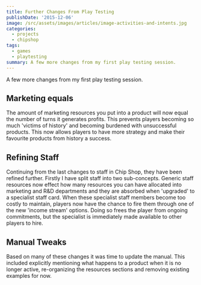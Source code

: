 ```yaml
---
title: Further Changes From Play Testing
publishDate: '2015-12-06'
image: /src/assets/images/articles/image-activities-and-intents.jpg
categories:
  - projects
  - chipshop
tags:
  - games
  - playtesting
summary: A few more changes from my first play testing session.
---
```

A few more changes from my first play testing session.

## Marketing equals
The amount of marketing resources you put into a product will now equal the number of turns it generates profits. This prevents players becoming so much 'victims of history' and becoming burdened with unsuccessful products. This now allows players to have more strategy and make their favourite products from history a success.

## Refining Staff
Continuing from the last changes to staff in Chip Shop, they have been refined further. Firstly I have split staff into two sub-concepts. Generic staff resources now effect how many resources you can have allocated into marketing and R&D departments and they are absorbed when 'upgraded' to a specialist staff card. When these specialist staff members become too costly to maintain, players now have the chance to fire them through one of the new 'income stream' options. Doing so frees the player from ongoing commitments, but the specialist is immediately made available to other players to hire.

## Manual Tweaks
Based on many of these changes it was time to update the manual. This included explicitly mentioning what happens to a product when it is no longer active, re-organizing the resources sections and removing existing examples for now.
